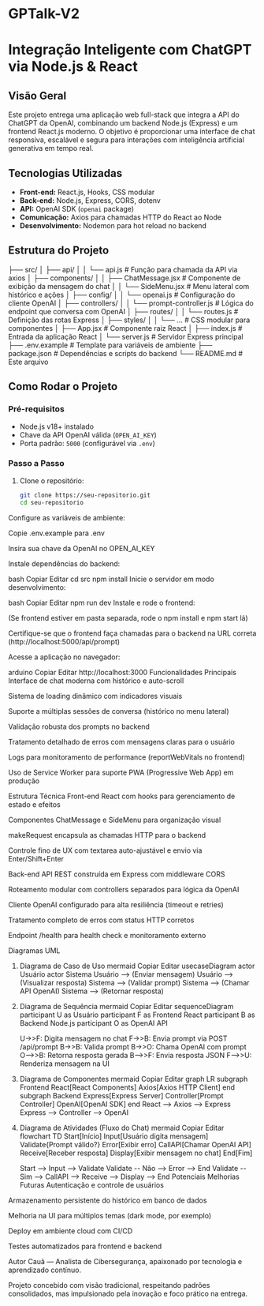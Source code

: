 # GPTalk-V2

# Integração Inteligente com ChatGPT via Node.js & React

## Visão Geral

Este projeto entrega uma aplicação web full-stack que integra a API do ChatGPT da OpenAI, combinando um backend Node.js (Express) e um frontend React.js moderno. O objetivo é proporcionar uma interface de chat responsiva, escalável e segura para interações com inteligência artificial generativa em tempo real.

## Tecnologias Utilizadas

- **Front-end:** React.js, Hooks, CSS modular  
- **Back-end:** Node.js, Express, CORS, dotenv  
- **API:** OpenAI SDK (`openai` package)  
- **Comunicação:** Axios para chamadas HTTP do React ao Node  
- **Desenvolvimento:** Nodemon para hot reload no backend  

## Estrutura do Projeto

├── src/
│ ├── api/
│ │ └── api.js # Função para chamada da API via axios
│ ├── components/
│ │ ├── ChatMessage.jsx # Componente de exibição da mensagem do chat
│ │ └── SideMenu.jsx # Menu lateral com histórico e ações
│ ├── config/
│ │ └── openai.js # Configuração do cliente OpenAI
│ ├── controllers/
│ │ └── prompt-controller.js # Lógica do endpoint que conversa com OpenAI
│ ├── routes/
│ │ └── routes.js # Definição das rotas Express
│ ├── styles/
│ │ └── ... # CSS modular para componentes
│ ├── App.jsx # Componente raiz React
│ ├── index.js # Entrada da aplicação React
│ └── server.js # Servidor Express principal
├── .env.example # Template para variáveis de ambiente
├── package.json # Dependências e scripts do backend
└── README.md # Este arquivo


## Como Rodar o Projeto

### Pré-requisitos

- Node.js v18+ instalado  
- Chave da API OpenAI válida (`OPEN_AI_KEY`)  
- Porta padrão: `5000` (configurável via `.env`)

### Passo a Passo

1. Clone o repositório:  
   ```bash
   git clone https://seu-repositorio.git
   cd seu-repositorio
Configure as variáveis de ambiente:

Copie .env.example para .env

Insira sua chave da OpenAI no OPEN_AI_KEY

Instale dependências do backend:

bash
Copiar
Editar
cd src
npm install
Inicie o servidor em modo desenvolvimento:

bash
Copiar
Editar
npm run dev
Instale e rode o frontend:

(Se frontend estiver em pasta separada, rode o npm install e npm start lá)

Certifique-se que o frontend faça chamadas para o backend na URL correta (http://localhost:5000/api/prompt)

Acesse a aplicação no navegador:

arduino
Copiar
Editar
http://localhost:3000
Funcionalidades Principais
Interface de chat moderna com histórico e auto-scroll

Sistema de loading dinâmico com indicadores visuais

Suporte a múltiplas sessões de conversa (histórico no menu lateral)

Validação robusta dos prompts no backend

Tratamento detalhado de erros com mensagens claras para o usuário

Logs para monitoramento de performance (reportWebVitals no frontend)

Uso de Service Worker para suporte PWA (Progressive Web App) em produção

Estrutura Técnica
Front-end
React com hooks para gerenciamento de estado e efeitos

Componentes ChatMessage e SideMenu para organização visual

makeRequest encapsula as chamadas HTTP para o backend

Controle fino de UX com textarea auto-ajustável e envio via Enter/Shift+Enter

Back-end
API REST construída em Express com middleware CORS

Roteamento modular com controllers separados para lógica da OpenAI

Cliente OpenAI configurado para alta resiliência (timeout e retries)

Tratamento completo de erros com status HTTP corretos

Endpoint /health para health check e monitoramento externo

Diagramas UML
1. Diagrama de Caso de Uso
mermaid
Copiar
Editar
usecaseDiagram
    actor Usuário
    actor Sistema
    Usuário --> (Enviar mensagem)
    Usuário --> (Visualizar resposta)
    Sistema --> (Validar prompt)
    Sistema --> (Chamar API OpenAI)
    Sistema --> (Retornar resposta)
2. Diagrama de Sequência
mermaid
Copiar
Editar
sequenceDiagram
    participant U as Usuário
    participant F as Frontend React
    participant B as Backend Node.js
    participant O as OpenAI API

    U->>F: Digita mensagem no chat
    F->>B: Envia prompt via POST /api/prompt
    B->>B: Valida prompt
    B->>O: Chama OpenAI com prompt
    O-->>B: Retorna resposta gerada
    B-->>F: Envia resposta JSON
    F-->>U: Renderiza mensagem na UI
3. Diagrama de Componentes
mermaid
Copiar
Editar
graph LR
    subgraph Frontend
      React[React Components]
      Axios[Axios HTTP Client]
    end
    subgraph Backend
      Express[Express Server]
      Controller[Prompt Controller]
      OpenAI[OpenAI SDK]
    end
    React --> Axios --> Express
    Express --> Controller --> OpenAI
4. Diagrama de Atividades (Fluxo do Chat)
mermaid
Copiar
Editar
flowchart TD
    Start[Início]
    Input[Usuário digita mensagem]
    Validate{Prompt válido?}
    Error[Exibir erro]
    CallAPI[Chamar OpenAI API]
    Receive[Receber resposta]
    Display[Exibir mensagem no chat]
    End[Fim]

    Start --> Input --> Validate
    Validate -- Não --> Error --> End
    Validate -- Sim --> CallAPI --> Receive --> Display --> End
Potenciais Melhorias Futuras
Autenticação e controle de usuários

Armazenamento persistente do histórico em banco de dados

Melhoria na UI para múltiplos temas (dark mode, por exemplo)

Deploy em ambiente cloud com CI/CD

Testes automatizados para frontend e backend

Autor
Cauã — Analista de Cibersegurança, apaixonado por tecnologia e aprendizado contínuo.

Projeto concebido com visão tradicional, respeitando padrões consolidados, mas impulsionado pela inovação e foco prático na entrega.


